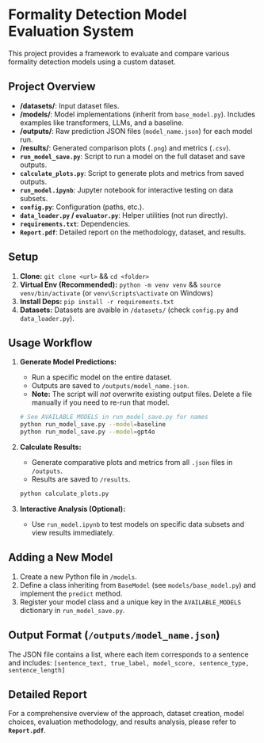 # Formality Detection Model Evaluation System

This project provides a framework to evaluate and compare various formality detection models using a custom dataset.

## Project Overview

*   **/datasets/**: Input dataset files.
*   **/models/**: Model implementations (inherit from `base_model.py`). Includes examples like transformers, LLMs, and a baseline.
*   **/outputs/**: Raw prediction JSON files (`model_name.json`) for each model run.
*   **/results/**: Generated comparison plots (`.png`) and metrics (`.csv`).
*   **`run_model_save.py`**: Script to run a model on the full dataset and save outputs.
*   **`calculate_plots.py`**: Script to generate plots and metrics from saved outputs.
*   **`run_model.ipynb`**: Jupyter notebook for interactive testing on data subsets.
*   **`config.py`**: Configuration (paths, etc.).
*   **`data_loader.py` / `evaluator.py`**: Helper utilities (not run directly).
*   **`requirements.txt`**: Dependencies.
*   **`Report.pdf`**: Detailed report on the methodology, dataset, and results.

## Setup

1.  **Clone:** `git clone <url>` && `cd <folder>`
2.  **Virtual Env (Recommended):** `python -m venv venv` && `source venv/bin/activate` (or `venv\Scripts\activate` on Windows)
3.  **Install Deps:** `pip install -r requirements.txt`
4.  **Datasets:** Datasets are avaible in `/datasets/` (check `config.py` and `data_loader.py`).

## Usage Workflow

1.  **Generate Model Predictions:**
    *   Run a specific model on the entire dataset.
    *   Outputs are saved to `/outputs/model_name.json`.
    *   **Note:** The script will *not* overwrite existing output files. Delete a file manually if you need to re-run that model.
    ```bash
    # See AVAILABLE_MODELS in run_model_save.py for names
    python run_model_save.py --model=baseline
    python run_model_save.py --model=gpt4o
    ```

2.  **Calculate Results:**
    *   Generate comparative plots and metrics from all `.json` files in `/outputs`.
    *   Results are saved to `/results`.
    ```bash
    python calculate_plots.py
    ```

3.  **Interactive Analysis (Optional):**
    *   Use `run_model.ipynb` to test models on specific data subsets and view results immediately.

## Adding a New Model

1.  Create a new Python file in `/models`.
2.  Define a class inheriting from `BaseModel` (see `models/base_model.py`) and implement the `predict` method.
3.  Register your model class and a unique key in the `AVAILABLE_MODELS` dictionary in `run_model_save.py`.

## Output Format (`/outputs/model_name.json`)

The JSON file contains a list, where each item corresponds to a sentence and includes:
`[sentence_text, true_label, model_score, sentence_type, sentence_length]`

## Detailed Report

For a comprehensive overview of the approach, dataset creation, model choices, evaluation methodology, and results analysis, please refer to **`Report.pdf`**.